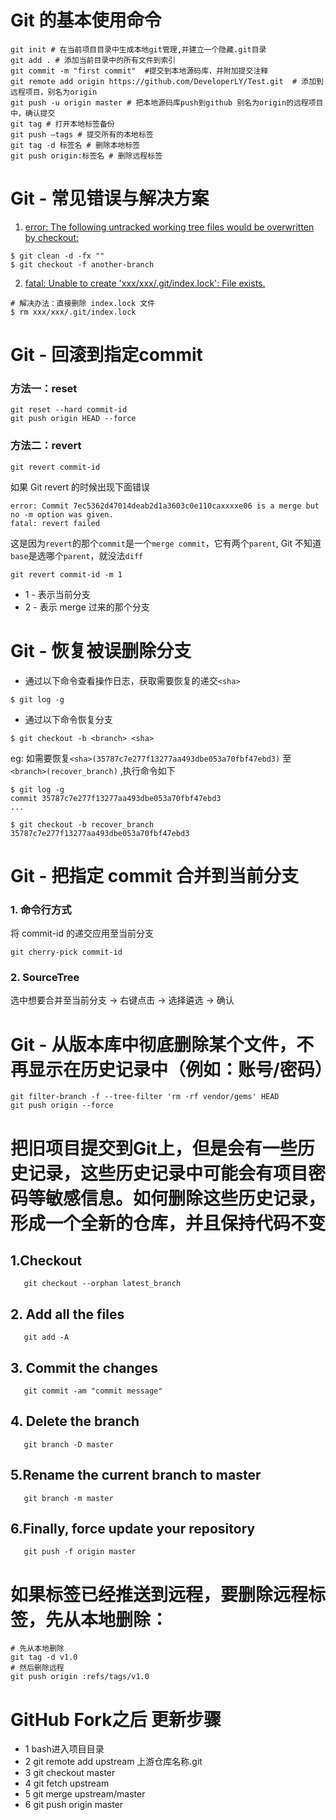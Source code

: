 # Git 的基本使用命令
```
git init # 在当前项目目录中生成本地git管理,并建立一个隐藏.git目录
git add . # 添加当前目录中的所有文件到索引
git commit -m "first commit"  #提交到本地源码库，并附加提交注释
git remote add origin https://github.com/DeveloperLY/Test.git  # 添加到远程项目，别名为origin
git push -u origin master # 把本地源码库push到github 别名为origin的远程项目中，确认提交
git tag # 打开本地标签备份
git push —tags # 提交所有的本地标签
git tag -d 标签名 # 删除本地标签
git push origin:标签名 # 删除远程标签

```

# Git - 常见错误与解决方案

 1. [error: The following untracked working tree files would be overwritten by checkout:](http://www.druhosting.com/content/git-error-following-untracked-working-tree-files-would-be-overwritten-checkout)

 ```
 $ git clean -d -fx ""
$ git checkout -f another-branch
 ```
 
 2. [fatal: Unable to create 'xxx/xxx/.git/index.lock': File exists.](http://www.java123.net/412734.html)

 ```
 # 解决办法：直接删除 index.lock 文件
$ rm xxx/xxx/.git/index.lock
 ```
 

# Git - 回滚到指定commit
### 方法一：reset

```
git reset --hard commit-id
git push origin HEAD --force
``` 

### 方法二：revert
```
git revert commit-id
```
如果 Git revert 的时候出现下面错误

```
error: Commit 7ec5362d47014deab2d1a3603c0e110caxxxxe06 is a merge but no -m option was given.
fatal: revert failed
```
这是因为`revert`的那个`commit`是一个`merge commit`，它有两个`parent`, Git 不知道`base`是选哪个`parent`，就没法`diff`

```
git revert commit-id -m 1
```
* 1 - 表示当前分支
* 2 - 表示 merge 过来的那个分支

# Git - 恢复被误删除分支

* 通过以下命令查看操作日志，获取需要恢复的递交`<sha>`

```
$ git log -g
```

* 通过以下命令恢复分支<branch>

```
$ git checkout -b <branch> <sha>
```

eg: 如需要恢复`<sha>(35787c7e277f13277aa493dbe053a70fbf47ebd3)` 至 `<branch>(recover_branch)` ,执行命令如下

```
$ git log -g
commit 35787c7e277f13277aa493dbe053a70fbf47ebd3
...

$ git checkout -b recover_branch 35787c7e277f13277aa493dbe053a70fbf47ebd3
```

# Git - 把指定 commit 合并到当前分支
### 1. 命令行方式
将 commit-id 的递交应用至当前分支

```
git cherry-pick commit-id
```

### 2. SourceTree
选中想要合并至当前分支 -> 右键点击 -> 选择遴选 -> 确认

# Git - 从版本库中彻底删除某个文件，不再显示在历史记录中（例如：账号/密码）

```
git filter-branch -f --tree-filter 'rm -rf vendor/gems' HEAD
git push origin --force
```

# 把旧项目提交到Git上，但是会有一些历史记录，这些历史记录中可能会有项目密码等敏感信息。如何删除这些历史记录，形成一个全新的仓库，并且保持代码不变
## 1.Checkout
```
   git checkout --orphan latest_branch
```
## 2. Add all the files
```
   git add -A
```
## 3. Commit the changes
```
   git commit -am "commit message"

```
## 4. Delete the branch
```
   git branch -D master
```
## 5.Rename the current branch to master
```
   git branch -m master
```
## 6.Finally, force update your repository
```
   git push -f origin master
```

# 如果标签已经推送到远程，要删除远程标签，先从本地删除：
```
# 先从本地删除
git tag -d v1.0
# 然后删除远程
git push origin :refs/tags/v1.0
```

# GitHub Fork之后 更新步骤
* 1 bash进入项目目录
* 2 git remote add upstream 上游仓库名称.git
* 3 git checkout master
* 4 git fetch upstream
* 5 git merge upstream/master
* 6 git push origin master